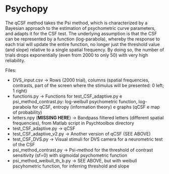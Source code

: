 # Psychopy

The qCSF method takes the Psi method, which is characterized by a Bayesian approach to the estimation of psychometric curve parameters, and adapts it for the CSF test. The underlying assumption is that the CSF can be represented by a function (log-parabola), whereby the response to each trial will update the entire function, no longer just the threshold value (and slope) relative to a single spatial frequency. By doing so, the number of trials drops exponentially (even from 2000 to only 50) with very high reliability.

Files:
-	DVS_input.csv -> Rows (2000 trial), columns (spatial frequencies, contrasts, part of the screen where the stimulus will be presented: 0 left; 1 right)
-	functions.py -> Functions for test_CSF_adaptive.py e psi_method_contrast.py: log-weibull psychometric function, log-parabola for qCSF, entropy (information theory) e graphs (qCSF e map of probability)
-	letters.npy (**MISSING HERE**) -> Bandpass filtered letters (different spatial frequencies), from Matlab script in Psychtoolbox directory
-	test_CSF_adaptive.py -> qCSF
-	test_CSF_adaptive_v2.py -> Another version of qCSF (SEE ABOVE)
-	test_CSF_DVS.py -> Visual stimuli for DVS camera for a neurometric test of the CSF
-	psi_method_contrast.py -> Psi-method for the threshold of contrast sensitivity (sf=0) with sigmoidal psychometric function
-	psi_method_weibull_th_b.py -> SEE ABOVE, but with weibull pscyhometric function, for inferring threshold and slope
